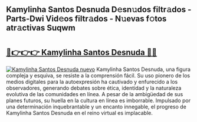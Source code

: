## Kamylinha Santos Desnuda D𝚎sn𝚞dos filtr𝚊dos - Parts-Dwi Vid𝚎os filtr𝚊dos - N𝚞evas f𝚘tos atr𝚊ctivas Suqwm

# <h2><a href="http://mb37wt.tromn.icu/?c=Kamylinha+Santos+Desnuda">🔗👉👉👉 Kamylinha Santos Desnuda 🔗🔗</a></h2>

[![Kamylinha Santos Desnuda nuevo](https://i.imgur.com/pEAQMta.gif)](http://mb37wt.tromn.icu/?c=Kamylinha+Santos+Desnuda)
Kamylinha Santos Desnuda, una figura compleja y esquiva, se resiste a la comprensión fácil. Su uso pionero de los medios digitales para la autoexpresión ha cautivado y enfurecido a los observadores, generando debates sobre ética, identidad y la naturaleza evolutiva de las comunidades en línea. A pesar de la ambigüedad de sus planes futuros, su huella en la cultura en línea es imborrable. Impulsado por una determinación inquebrantable y un encanto innegable, el progreso de Kamylinha Santos Desnuda en el reino virtual es implacable.
